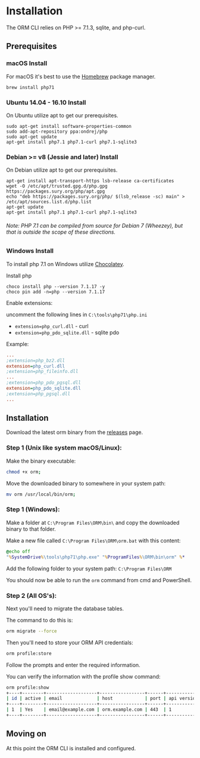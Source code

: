 # Installation

The ORM CLI relies on PHP >= 7.1.3, sqlite, and php-curl.

## Prerequisites

### macOS Install

For macOS it's best to use the [Homebrew](https://brew.sh) package manager.

```shell
brew install php71
```

### Ubuntu 14.04 - 16.10 Install

On Ubuntu utilize apt to get our prerequisites.

```shell
sudo apt-get install software-properties-common
sudo add-apt-repository ppa:ondrej/php
sudo apt-get update
apt-get install php7.1 php7.1-curl php7.1-sqlite3
```

### Debian >= v8 (Jessie and later) Install

On Debian utilize apt to get our prerequisites.

```shell
apt-get install apt-transport-https lsb-release ca-certificates
wget -O /etc/apt/trusted.gpg.d/php.gpg https://packages.sury.org/php/apt.gpg
echo "deb https://packages.sury.org/php/ $(lsb_release -sc) main" > /etc/apt/sources.list.d/php.list
apt-get update
apt-get install php7.1 php7.1-curl php7.1-sqlite3
```

###### Note: PHP 7.1 can be compiled from source for Debian 7 (Wheezey), but that is outside the scope of these directions.

### Windows Install 

To install php 7.1 on Windows utilize [Chocolatey](https://chocolatey.org/).

Install php

```shell
choco install php --version 7.1.17 -y
choco pin add -n=php --version 7.1.17
```

Enable extensions:

uncomment the following lines in `C:\tools\php71\php.ini`

* `extension=php_curl.dll` - curl
* `extension=php_pdo_sqlite.dll` - sqlite pdo

Example:

```ini
...
;extension=php_bz2.dll
extension=php_curl.dll
;extension=php_fileinfo.dll
...
;extension=php_pdo_pgsql.dll
extension=php_pdo_sqlite.dll
;extension=php_pgsql.dll
...
```

## Installation

Download the latest orm binary from the [releases](https://github.com/OpenResourceManager/orm-cli/releases/) page.

### Step 1 (Unix like system macOS/Linux):

Make the binary executable:

```bash
chmod +x orm;
```

Move the downloaded binary to somewhere in your system path:

```bash
mv orm /usr/local/bin/orm;
```

### Step 1 (Windows): 

Make a folder at `C:\Program Files\ORM\bin\` and copy the downloaded binary to that folder.

Make a new file called `C:\Program Files\ORM\orm.bat` with this content:

```bat
@echo off
"%SystemDrive%\tools\php71\php.exe" "%ProgramFiles%\ORM\bin\orm" %*
```

Add the following folder to your system path: `C:\Program Files\ORM`

You should now be able to run the `orm` command from cmd and PowerShell.

### Step 2 (All OS's):

Next you'll need to migrate the database tables.

The command to do this is:

```bash
orm migrate --force
```

Then you'll need to store your ORM API credentials:

```bash
orm profile:store
```

Follow the prompts and enter the required information.

You can verify the information with the profile show command:

```bash
orm profile:show
+----+--------+-------------------+-----------------+------+-------------+---------+---------------------------+---------------------------+
| id | active | email             | host            | port | api version | use ssl | created                   | updated                   |
+----+--------+-------------------+-----------------+------+-------------+---------+---------------------------+---------------------------+
| 1  | Yes    | email@example.com | orm.example.com | 443  | 1           | Yes     | 2018-01-18 05:19:59 (UTC) | 2018-01-18 05:19:59 (UTC) |
+----+--------+-------------------+-----------------+------+-------------+---------+---------------------------+---------------------------+
```

## Moving on

At this point the ORM CLI is installed and configured.
